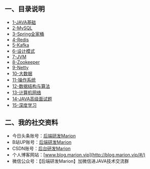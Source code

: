 ## 一、目录说明
- [1-JAVA基础](/1-JAVA基础)
- [2-MySQL](/2-MySQL)
- [3-Spring全家桶](/3-Spring全家桶)
- [4-Redis](/4-Redis])
- [5-Kafka](/5-Kafka)
- [6-设计模式](/6-设计模式)
- [7-JVM](/7-JVM)
- [8-Zookeeper](/8-Zookeeper)
- [9-Netty](/9-Netty)
- [10-大数据](/10-大数据)
- [11-操作系统](/11-操作系统)
- [12-数据结构与算法](/12-数据结构与算法)
- [13-计算机网络](/13-计算机网络)
- [14-JAVA高级面试题](/14-JAVA高级面试题)
- [15-深度学习](/15-深度学习)

## 二、我的社交资料
- 今日头条账号：[后端研发Marion](https://www.toutiao.com/c/user/token/MS4wLjABAAAAChrLQhHvIVE31-TLHrkth8_9uQLhosRHQmKC5jkat70/)
- B站UP账号：[后端研发Marion](https://space.bilibili.com/269097482)
- CSDN账号：[后台研发Marion](https://blog.csdn.net/luomao2012)
- 个人博客网站：[www.blog.marion.vip](http://blog.marion.vip/#/)
- 微信公众号：【后端研发Marion】加微信进JAVA技术交流群